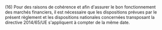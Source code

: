 (16) Pour des raisons de cohérence et afin d'assurer le bon fonctionnement des marchés financiers, il est nécessaire que les dispositions prévues par le présent règlement et les dispositions nationales concernées transposant la directive 2014/65/UE s'appliquent à compter de la même date.